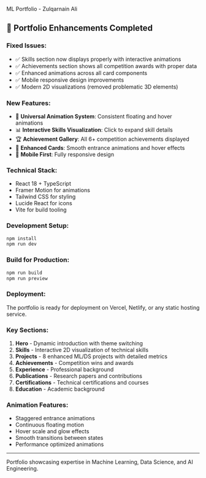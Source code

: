 ML Portfolio - Zulqarnain Ali

## 🚀 Portfolio Enhancements Completed

### Fixed Issues:
- ✅ Skills section now displays properly with interactive animations
- ✅ Achievements section shows all competition awards with proper data
- ✅ Enhanced animations across all card components
- ✅ Mobile responsive design improvements
- ✅ Modern 2D visualizations (removed problematic 3D elements)

### New Features:
- 🎨 **Universal Animation System**: Consistent floating and hover animations
- 📊 **Interactive Skills Visualization**: Click to expand skill details
- 🏆 **Achievement Gallery**: All 6+ competition achievements displayed
- 💫 **Enhanced Cards**: Smooth entrance animations and hover effects
- 📱 **Mobile First**: Fully responsive design

### Technical Stack:
- React 18 + TypeScript
- Framer Motion for animations
- Tailwind CSS for styling
- Lucide React for icons
- Vite for build tooling

### Development Setup:
```bash
npm install
npm run dev
```

### Build for Production:
```bash
npm run build
npm run preview
```

### Deployment:
The portfolio is ready for deployment on Vercel, Netlify, or any static hosting service.

### Key Sections:
1. **Hero** - Dynamic introduction with theme switching
2. **Skills** - Interactive 2D visualization of technical skills
3. **Projects** - 8 enhanced ML/DS projects with detailed metrics
4. **Achievements** - Competition wins and awards
5. **Experience** - Professional background
6. **Publications** - Research papers and contributions
7. **Certifications** - Technical certifications and courses
8. **Education** - Academic background

### Animation Features:
- Staggered entrance animations
- Continuous floating motion
- Hover scale and glow effects
- Smooth transitions between states
- Performance optimized animations

---
Portfolio showcasing expertise in Machine Learning, Data Science, and AI Engineering.
